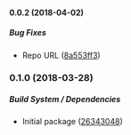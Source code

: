 #### 0.0.2 (2018-04-02)

##### Bug Fixes

*  Repo URL ([8a553ff3](https://github.com/QratorLabs/mui/commit/8a553ff325f1ab0b99087c6782f4bb6581ad4e2c))

### 0.1.0 (2018-03-28)

##### Build System / Dependencies

*  Initial package ([26343048](https://git.qrator.net/frontend/mui.git/commit/26343048143b32a46563214fd924560ebd73c04e))

